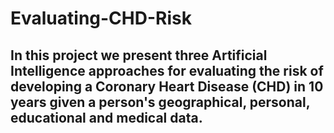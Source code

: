 # Evaluating-CHD-Risk

## In this project we present three Artificial Intelligence approaches for evaluating the risk of developing a Coronary Heart Disease (CHD) in 10 years given a person's geographical, personal, educational and medical data.
